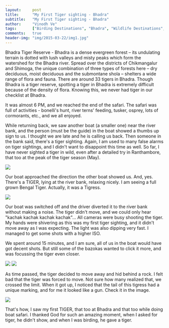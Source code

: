 ```yaml
---
layout:     post
title:      "My First Tiger sighting - Bhadra"
subtitle:   "My First Tiger sighting - Bhadra"
author:     "Vinodh Ve"
tags:       ["Birding Destinations", "Bhadra", "Wildlife Destinations", "Tiger Destinations"]
comments:   true
header-img: "img/2015-03-22/img1.jpg"
---
```


<p>
Bhadra Tiger Reserve - Bhadra is a dense evergreen forest – its undulating terrain is dotted with lush valleys and misty peaks which form the watershed for the Bhadra river. Spread over the districts of Chikmangalur and Shimoga, the unique combination of three types of forests here – dry deciduous, moist deciduous and the submontane shola – shelters a wide range of flora and fauna. There are around 33 tigers in Bhadra. Though Bhadra is a tiger reserve, spotting a tiger in Bhadra is extremely difficult because of the density of flora. Knowing this, we never had tiger in our checklist at Bhadra.
</p>

<p>
It was almost 6 PM, and we reached the end of the safari. The safari was full of activities - bonelli's hunt, river terns' feeding, tusker, osprey, lots of cormorants, etc., and we all enjoyed.
</p>

<p>
While returning back, we saw another boat (a smaller one) near the river bank, and the person (must be the guide) in the boat showed a thumbs up sign to us. I thought we are late and he is calling us back. Then someone in the bank said, there's a tiger sighting. Again, I am used to many false alarms on tiger sightings, and I didn't want to disappoint this time as well. So far, I have never sighted a tiger in wild, even after a detailed try in Ranthambore, that too at the peak of the tiger season (May).
</p>

<img src="{{ site.baseurl }}/img/2015-03-22/img2.jpg">

<p>
Our boat approached the direction the other boat showed us. And, yes. There's a TIGER, lying at the river bank, relaxing nicely. I am seeing a full grown Bengal Tiger. Actually, it was a Tigress.
</p>

<img src="{{ site.baseurl }}/img/2015-03-22/img3.jpg">

<p>
Our boat was switched off and the driver diverted it to the river bank without making a noise. The tiger didn't move, and we could only hear "kachak kachak kachak kachak"... All cameras were busy shooting the tiger. My hands were shivering as this was my first tiger sighting, and it didn't move away as I was expecting. The light was also dipping very fast. I managed to get some shots with a higher ISO. 
</p>

<p>
We spent around 15 minutes, and I am sure, all of us in the boat would have got decent shots. But still some of the bazokas wanted to click it more, and was focussing the tiger even closer. 
</p>

<img src="{{ site.baseurl }}/img/2015-03-22/img4.jpg">
<img src="{{ site.baseurl }}/img/2015-03-22/img5.jpg">

<p>
As time passed, the tiger decided to move away and hid behind a rock. I felt bad that the tiger was forced to move. Not sure how many realized that, we crossed the limit. When it got up, I noticed that the tail of this tigress had a unique marking, and for me it looked like a gun. Check it in the image.
</p>


<img src="{{ site.baseurl }}/img/2015-03-22/img6.jpg">

<p>
That's how, I saw my first TIGER, that too at Bhadra and that too while doing boat safari. I thanked God for such an amazing moment, when I asked for tiger, he didn't show, and when I was birding, he gave a tiger. 
</p>

